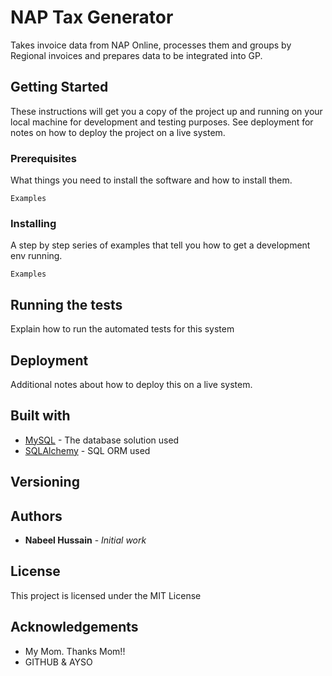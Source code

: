 # NAP Tax Generator
Takes invoice data from NAP Online, processes them and groups by Regional invoices and prepares data
to be integrated into GP.

## Getting Started
These instructions will get you a  copy of the project up and running on your local machine for development
and testing purposes. See deployment for notes on how to deploy the project on a live system.

### Prerequisites
What things you need to install the software and how to install them.

```
Examples
```

### Installing
A step by step series of examples that tell you how to get a development env running.

```
Examples
```

## Running the tests
Explain how to run the automated tests for this system

## Deployment
Additional notes about how to deploy this on a live system.

## Built with
* [MySQL](https://www.mysql.com/) - The database solution used
* [SQLAlchemy](https://www.sqlalchemy.org/) - SQL ORM used

## Versioning

## Authors
* **Nabeel Hussain** - *Initial work*

## License
This project is licensed under the MIT License

## Acknowledgements

* My Mom. Thanks Mom!!
* GITHUB & AYSO
